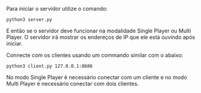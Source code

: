 Para iniciar o servidor utilize o comando:

```
python3 server.py
```

E então se o servidor deve funcionar na modalidade Single Player ou Multi Player.
O servidor irá mostrar os endereços de IP que ele está ouvindo após iniciar.


Connecte com os clientes usando um commando similar com o abaixo:

```
python3 client.py 127.0.0.1:8686
```

No modo Single Player é necessário conectar com um cliente e no modo Multi Player é necessário conectar com dois clientes.
